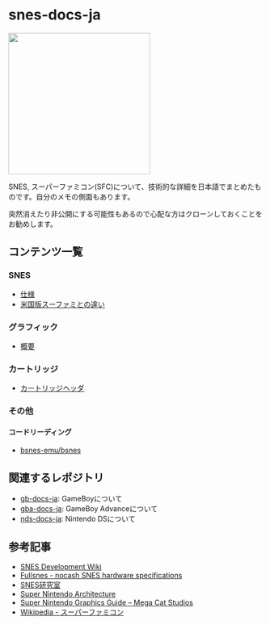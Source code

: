 # snes-docs-ja

<img src="images/Nintendo-Super-Famicom-Set-FL.png" height="280" />

SNES, スーパーファミコン(SFC)について、技術的な詳細を日本語でまとめたものです。自分のメモの側面もあります。

突然消えたり非公開にする可能性もあるので心配な方はクローンしておくことをお勧めします。

## コンテンツ一覧

### SNES

- [仕様](spec.md)
- [米国版スーファミとの違い](sfc_snes.md)

### グラフィック

- [概要](video/README.md)

### カートリッジ

- [カートリッジヘッダ](cartridge/header.md)

### その他

#### コードリーディング

- [bsnes-emu/bsnes](others/bsnes/README.md)

## 関連するレポジトリ

- [gb-docs-ja](https://github.com/pokemium/gb-docs-ja): GameBoyについて
- [gba-docs-ja](https://github.com/pokemium/gba-docs-ja): GameBoy Advanceについて
- [nds-docs-ja](https://github.com/pokemium/nds-docs-ja): Nintendo DSについて

## 参考記事

- [SNES Development Wiki](https://wiki.superfamicom.org/)
- [Fullsnes - nocash SNES hardware specifications](https://problemkaputt.de/fullsnes.htm)
- [SNES研究室](http://hp.vector.co.jp/authors/VA042397/snes/index.html)
- [Super Nintendo Architecture](https://www.copetti.org/writings/consoles/super-nintendo/)
- [Super Nintendo Graphics Guide – Mega Cat Studios](https://megacatstudios.com/blogs/retro-development/super-nintendo-graphic-guide)
- [Wikipedia - スーパーファミコン](https://ja.wikipedia.org/wiki/%E3%82%B9%E3%83%BC%E3%83%91%E3%83%BC%E3%83%95%E3%82%A1%E3%83%9F%E3%82%B3%E3%83%B3)

